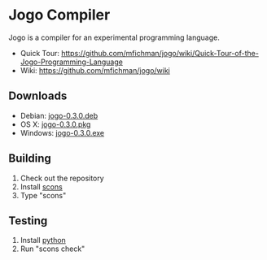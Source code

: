 Jogo Compiler
===============

Jogo is a compiler for an experimental programming language.

* Quick Tour: https://github.com/mfichman/jogo/wiki/Quick-Tour-of-the-Jogo-Programming-Language
* Wiki: https://github.com/mfichman/jogo/wiki

Downloads
---------

* Debian: [jogo-0.3.0.deb](https://jogo-downloads.s3.amazonaws.com/jogo-0.3.0.deb)
* OS X: [jogo-0.3.0.pkg](https://jogo-downloads.s3.amazonaws.com/jogo-0.3.0.pkg)
* Windows: [jogo-0.3.0.exe](https://jogo-downloads.s3.amazonaws.com/jogo-0.3.0.exe)


Building
--------

1. Check out the repository
2. Install [scons](http://www.scons.org)
3. Type "scons"

Testing
-------

1. Install [python](http://www.python.org)
4. Run "scons check"
